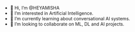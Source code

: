 - 👋 Hi, I’m @HEYAMISHA
- 👀 I’m interested in Artificial Intelligence.
- 🌱 I’m currently learning about conversational AI systems.
- 💞️ I’m looking to collaborate on ML, DL and AI projects.

<!---
HEYAMISHA/HEYAMISHA is a ✨ special ✨ repository because its `README.md` (this file) appears on your GitHub profile.
You can click the Preview link to take a look at your changes.
--->
